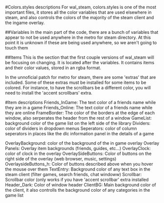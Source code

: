 #Colors.styles descriptions
For wal_steam, colors.styles is one of the most important files, it stores all the color variables that are used elsewhere in steam, and also controls the colors of the majority of the steam client and the ingame overlay.

##Variables
In the main part of the code, there are a bunch of variables that appear to not be used anywhere in the metro for steam directory. At this point it is unknown if these are being used anywhere, so we aren't going to touch them

##Items
This is the section that the first couple versions of wal_steam will be focusing on changing. It is located after the variables. It contains items and their color values, stored in an rgba format.

In the unnoficial patch for metro for steam, there are some 'extras' that are included. Some of these extras must be installed for some items to be colored. For instance, to have the scrollbars be a different color, you will need to install the 'accent scrollbars' extra.

#Item descriptions
Friends_InGame: The text color of a friends name while they are in a game
Friends_Online: The text color of a friends name while they are online
FrameBorder: The color of the borders at the edge of each window, also serperates the header from the rest of a window
GameList: background color of the game list on the left side of the library
Dividers: color of dividers in dropdown menus
Seperators: color of column seperators in places like the dlc information panel in the details of a game

OverlayBackground: color of the background of the in game overlay
Overlay Panels: Overlay item backgrounds (friends, guides, etc...)
OverlayClock: color of clock in the overlay
OverlaySideButtons: Color of buttons on the right side of the overlay (web browser, music, settings)
OverlaysideButtons_h: Color of buttons described above when you hover the mouse over them
TextEntry: Background color of any text box in the steam client (filter games, search friends, chat windoww)
Scrollbar: Scrollbar color (only works if you have 'accent scrollbar' extra installed
Header_Dark: Color of window header
ClientBG: Main background color of the client, it also controlls the background color of any categories in the game list
